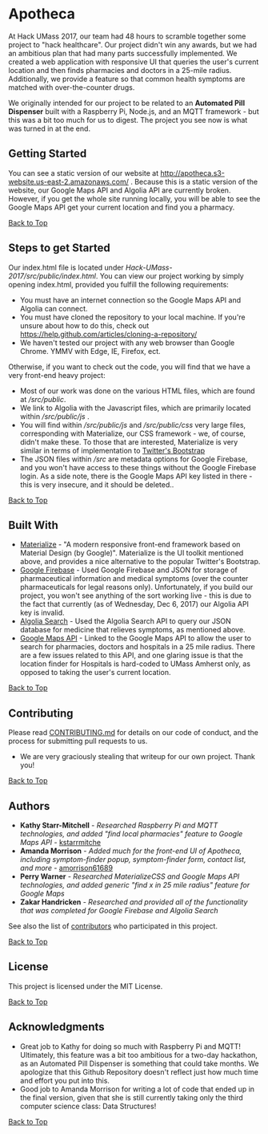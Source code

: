 # Apotheca

At Hack UMass 2017, our team had 48 hours to scramble together some project to "hack healthcare". Our project didn't win any awards, but we had an ambitious plan that had many parts successfully implemented. We created a web application with responsive UI that queries the user's current location and then finds pharmacies and doctors in a 25-mile radius. Additionally, we provide a feature so that common health symptoms are matched with over-the-counter drugs.

We originally intended for our project to be related to an **Automated Pill Dispenser** built with a Raspberry Pi, Node.js, and an MQTT framework - but this was a bit too much for us to digest. The project you see now is what was turned in at the end. 

## Getting Started

You can see a static version of our website at http://apotheca.s3-website.us-east-2.amazonaws.com/ . Because this is a static version of the website, our Google Maps API and Algolia API are currently broken. However, if you get the whole site running locally, you will be able to see the Google Maps API get your current location and find you a pharmacy.

[Back to Top](#table-of-contents)

## Steps to get Started

Our index.html file is located under _Hack-UMass-2017/src/public/index.html_. You can view our project working by simply opening index.html, provided you fulfill the following requirements: 
- You must have an internet connection so the Google Maps API and Algolia can connect.
- You must have cloned the repository to your local machine. If you're unsure about how to do this, check out https://help.github.com/articles/cloning-a-repository/ 
- We haven't tested our project with any web browser than Google Chrome. YMMV with Edge, IE, Firefox, ect.

Otherwise, if you want to check out the code, you will find that we have a very front-end heavy project:
- Most of our work was done on the various HTML files, which are found at _/src/public_.
- We link to Algolia with the Javascript files, which are primarily located within _/src/public/js_ .
- You will find within _/src/public/js_ and _/src/public/css_ very large files, corresponding with Materialize, our CSS framework - we, of course, didn't make these. To those that are interested, Materialize is very similar in terms of implementation to [Twitter's Bootstrap](https://getbootstrap.com/)
- The JSON files within _/src_ are metadata options for Google Firebase, and you won't have access to these things without the Google Firebase login. As a side note, there is the Google Maps API key listed in there - this is very insecure, and it should be deleted..

[Back to Top](#table-of-contents)

## Built With

* [Materialize](http://materializecss.com/) - "A modern responsive front-end framework based on Material Design (by Google)". Materialize is the UI toolkit mentioned above, and provides a nice alternative to the popular Twitter's Bootstrap.
* [Google Firebase](https://firebase.google.com/) - Used Google Firebase and JSON for storage of pharmaceutical information and medical symptoms (over the counter pharmaceuticals for legal reasons only). Unfortunately, if you build our project, you won't see anything of the sort working live - this is due to the fact that currently (as of Wednesday, Dec 6, 2017) our Algolia API key is invalid.
* [Algolia Search](https://www.algolia.com/) - Used the Algolia Search API to query our JSON database for medicine that relieves symptoms, as mentioned above. 
* [Google Maps API](https://developers.google.com/maps/) - Linked to the Google Maps API to allow the user to search for pharmacies, doctors and hospitals in a 25 mile radius. There are a few issues related to this API, and one glaring issue is that the location finder for Hospitals is hard-coded to UMass Amherst only, as opposed to taking the user's current location.

[Back to Top](#table-of-contents)

## Contributing

Please read [CONTRIBUTING.md](https://gist.github.com/PurpleBooth/b24679402957c63ec426) for details on our code of conduct, and the process for submitting pull requests to us. 

- We are very graciously stealing that writeup for our own project. Thank you!

[Back to Top](#table-of-contents)

## Authors

* **Kathy Starr-Mitchell** - *Researched Raspberry Pi and MQTT technologies, and added "find local pharmacies" feature to Google Maps API* - [kstarrmitche](https://github.com/kstarrmitche)
* **Amanda Morrison** - *Added much for the front-end UI of Apotheca, including symptom-finder popup, symptom-finder form, contact list, and more* - [amorrison61689](https://github.com/perrywarner/Hack-UMass-2017/commits?author=amorrison61689)
* **Perry Warner** - *Researched MaterializeCSS and Google Maps API technologies, and added generic "find x in 25 mile radius" feature for Google Maps*
* **Zakar Handricken** - *Researched and provided all of the functionality that was completed for Google Firebase and Algolia Search*

See also the list of [contributors](https://github.com/perrywarner/Hack-UMass-2017/graphs/contributors) who participated in this project.

[Back to Top](#table-of-contents)

## License

This project is licensed under the MIT License.

[Back to Top](#table-of-contents)

## Acknowledgments

* Great job to Kathy for doing so much with Raspberry Pi and MQTT! Ultimately, this feature was a bit too ambitious for a two-day hackathon, as an Automated Pill Dispenser is something that could take months. We apologize that this Github Repository doesn't reflect just how much time and effort you put into this.
* Good job to Amanda Morrison for writing a lot of code that ended up in the final version, given that she is still currently taking only the third computer science class: Data Structures!

[Back to Top](#table-of-contents)

